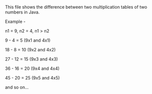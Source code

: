 This file shows the difference between two multiplication tables of two numbers in Java.

Example - 

n1 = 9, n2 = 4, n1 > n2

9 - 4 = 5 (9x1 and 4x1)

18 - 8 = 10 (9x2 and 4x2)

27 - 12 = 15 (9x3 and 4x3)

36 - 16 = 20 (9x4 and 4x4)
 
45 - 20 = 25 (9x5 and 4x5)

and so on...
